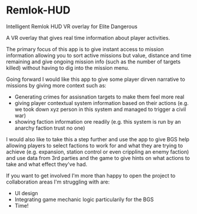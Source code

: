 # Remlok-HUD
Intelligent Remlok HUD VR overlay for Elite Dangerous

A VR overlay that gives real time information about player activities.

The primary focus of this app is to give instant access to mission information allowing you to sort active missions but value, distance and time remaining and give ongoing mission info (such as the number of targets killed) without having to dig into the mission menu.

Going forward I would like this app to give some player dirven narrative to missions by giving more context such as:

 - Generating crimes for assisnation targets to make them feel more real
 - giving player contextual system information based on their actions (e.g. we took down xyz person in this system and managed to trigger a civil war)
 - showing faction information ore readily (e.g. this system is run by an anarchy faction trust no one)

I would also like to take this a step further and use the app to give BGS help allowing players to select factions to work for and what they are trying to achieve (e.g. expansion, station control or even crippling an enemy faction) and use data from 3rd parties and the game to give hints on what actions to take and what effect they've had.

If you want to get involved I'm more than happy to open the project to collaboration areas I'm struggling with are:

 - UI design 
 - Integrating game mechanic logic particularily for the BGS 
 - Time! 
